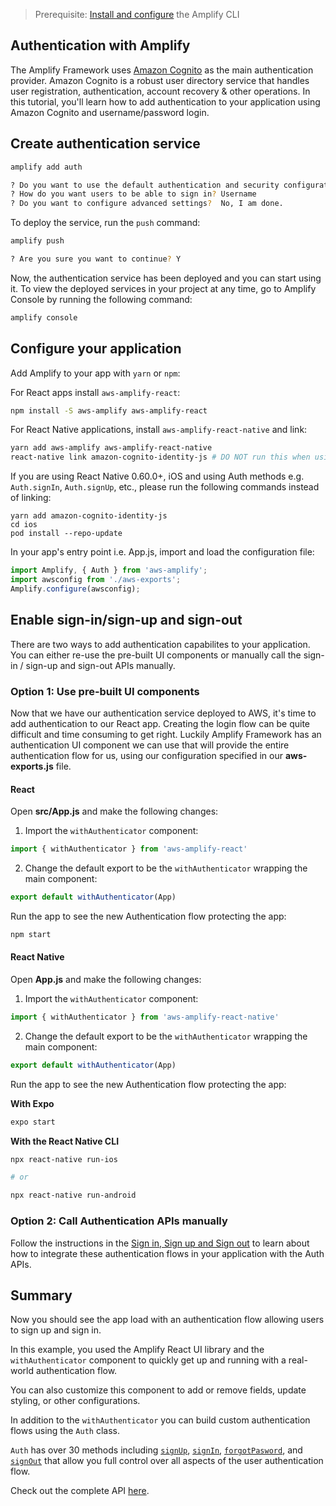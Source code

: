 > Prerequisite: [Install and configure](~/cli/start/install.md) the Amplify CLI

## Authentication with Amplify

The Amplify Framework uses [Amazon Cognito](https://aws.amazon.com/cognito/) as the main authentication provider. Amazon Cognito is a robust user directory service that handles user registration, authentication, account recovery & other operations. In this tutorial, you'll learn how to add authentication to your application using Amazon Cognito and username/password login.

## Create authentication service

```sh
amplify add auth

? Do you want to use the default authentication and security configuration? Default configuration
? How do you want users to be able to sign in? Username
? Do you want to configure advanced settings?  No, I am done.
```

To deploy the service, run the `push` command:

```sh
amplify push

? Are you sure you want to continue? Y
```

Now, the authentication service has been deployed and you can start using it. To view the deployed services in your project at any time, go to Amplify Console by running the following command:

```sh
amplify console
```

## Configure your application

Add Amplify to your app with `yarn` or `npm`:

For React apps install `aws-amplify-react`:

```bash
npm install -S aws-amplify aws-amplify-react
```

For React Native applications, install `aws-amplify-react-native` and link:

```bash
yarn add aws-amplify aws-amplify-react-native
react-native link amazon-cognito-identity-js # DO NOT run this when using Expo or ExpoKit
```

If you are using React Native 0.60.0+, iOS and using Auth methods e.g. `Auth.signIn`, `Auth.signUp`, etc., please run the following commands instead of linking:

```
yarn add amazon-cognito-identity-js
cd ios
pod install --repo-update
```

In your app's entry point i.e. App.js, import and load the configuration file:

```javascript
import Amplify, { Auth } from 'aws-amplify';
import awsconfig from './aws-exports';
Amplify.configure(awsconfig);
```

## Enable sign-in/sign-up and sign-out

There are two ways to add authentication capabilites to your application. You can either re-use the pre-built UI components or manually call the sign-in / sign-up and sign-out APIs manually.

### Option 1: Use pre-built UI components

Now that we have our authentication service deployed to AWS, it's time to add authentication to our React app. Creating the login flow can be quite difficult and time consuming to get right. Luckily Amplify Framework has an authentication UI component we can use that will provide the entire authentication flow for us, using our configuration specified in our __aws-exports.js__ file.

#### React

Open __src/App.js__ and make the following changes:

1. Import the `withAuthenticator` component:

```javascript
import { withAuthenticator } from 'aws-amplify-react'
```

2. Change the default export to be the `withAuthenticator` wrapping the main component:

```javascript
export default withAuthenticator(App)
```

Run the app to see the new Authentication flow protecting the app:

```sh
npm start
```

#### React Native

Open __App.js__ and make the following changes:

1. Import the `withAuthenticator` component:

```javascript
import { withAuthenticator } from 'aws-amplify-react-native'
```

2. Change the default export to be the `withAuthenticator` wrapping the main component:

```javascript
export default withAuthenticator(App)
```

Run the app to see the new Authentication flow protecting the app:

**With Expo**

```sh
expo start
```

**With the React Native CLI**

```sh
npx react-native run-ios

# or

npx react-native run-android
```

### Option 2: Call Authentication APIs manually

Follow the instructions in the [Sign in, Sign up and Sign out](~/lib/auth/emailpassword.md) to learn about how to integrate these authentication flows in your application with the Auth APIs.

## Summary

Now you should see the app load with an authentication flow allowing users to sign up and sign in.

In this example, you used the Amplify React UI library and the `withAuthenticator` component to quickly get up and running with a real-world authentication flow.

You can also customize this component to add or remove fields, update styling, or other configurations.

In addition to the `withAuthenticator` you can build custom authentication flows using the `Auth` class.

`Auth` has over 30 methods including [`signUp`](~/lib/auth/emailpassword.md#sign-up), [`signIn`](~/lib/auth/emailpassword.md#sign-in), [`forgotPasword`](~/lib/auth/manageusers.md#forgot-password), and [`signOut`](~/lib/auth/emailpassword.md#sign-out) that allow you full control over all aspects of the user authentication flow.

Check out the complete API [here](https://aws-amplify.github.io/amplify-js/api/classes/authclass.html).